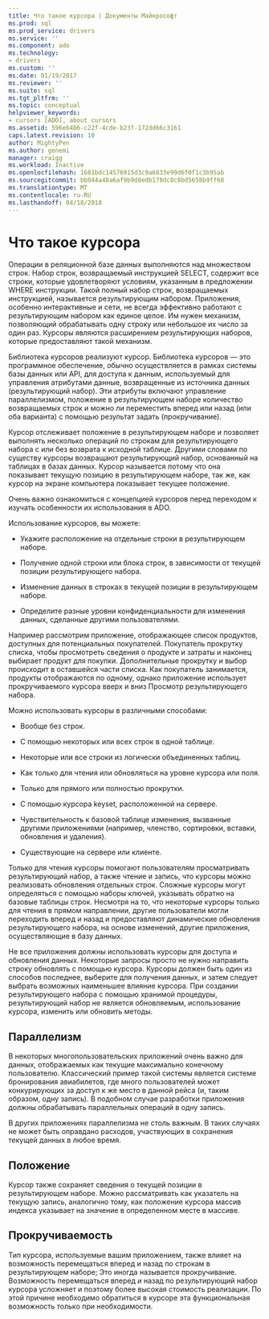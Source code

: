 ```yaml
---
title: Что такое курсора | Документы Майкрософт
ms.prod: sql
ms.prod_service: drivers
ms.service: ''
ms.component: ado
ms.technology:
- drivers
ms.custom: ''
ms.date: 01/19/2017
ms.reviewer: ''
ms.suite: sql
ms.tgt_pltfrm: ''
ms.topic: conceptual
helpviewer_keywords:
- cursors [ADO], about cursors
ms.assetid: 596eb4b6-c22f-4cde-b23f-172dd66c3161
caps.latest.revision: 10
author: MightyPen
ms.author: genemi
manager: craigg
ms.workload: Inactive
ms.openlocfilehash: 1681bdc14576915d3c9a6833e99d6f0f1c3b95ab
ms.sourcegitcommit: bb044a48a6af9b9d8edb178dc8c8bd5658b9ff68
ms.translationtype: MT
ms.contentlocale: ru-RU
ms.lasthandoff: 04/18/2018
---
```

# <a name="what-is-a-cursor"></a>Что такое курсора
Операции в реляционной базе данных выполняются над множеством строк. Набор строк, возвращаемый инструкцией SELECT, содержит все строки, которые удовлетворяют условиям, указанным в предложении WHERE инструкции. Такой полный набор строк, возвращаемых инструкцией, называется результирующим набором. Приложения, особенно интерактивные и сети, не всегда эффективно работают с результирующим набором как единое целое. Им нужен механизм, позволяющий обрабатывать одну строку или небольшое их число за один раз. Курсоры являются расширением результирующих наборов, которые предоставляют такой механизм.  
  
 Библиотека курсоров реализуют курсор. Библиотека курсоров — это программное обеспечение, обычно осуществляется в рамках системы базы данных или API, для доступа к данным, используемый для управления атрибутами данные, возвращенные из источника данных (результирующий набор). Эти атрибуты включают управление параллелизмом, положение в результирующем наборе количество возвращаемых строк и можно ли переместить вперед или назад (или оба варианта) с помощью результат задать (прокручивание).  
  
 Курсор отслеживает положение в результирующем наборе и позволяет выполнять несколько операций по строкам для результирующего набора с или без возврата к исходной таблице. Другими словами по существу курсоры возвращают результирующий набор, основанный на таблицах в базах данных. Курсор называется потому что она показывает текущую позицию в результирующем наборе, так же, как курсор на экране компьютера показывает текущее положение.  
  
 Очень важно ознакомиться с концепцией курсоров перед переходом к изучать особенности их использования в ADO.  
  
 Использование курсоров, вы можете:  
  
-   Укажите расположение на отдельные строки в результирующем наборе.  
  
-   Получение одной строки или блока строк, в зависимости от текущей позиции результирующего набора.  
  
-   Изменение данных в строках в текущей позиции в результирующем наборе.  
  
-   Определите разные уровни конфиденциальности для изменения данных, сделанные другими пользователями.  
  
 Например рассмотрим приложение, отображающее список продуктов, доступных для потенциальных покупателей. Покупатель прокрутку списка, чтобы просмотреть сведения о продукте и затраты и наконец выбирает продукт для покупки. Дополнительные прокрутку и выбор происходит в оставшейся части списка. Как покупатель занимается, продукты отображаются по одному, однако приложение использует прокручиваемого курсора вверх и вниз Просмотр результирующего набора.  
  
 Можно использовать курсоры в различными способами:  
  
-   Вообще без строк.  
  
-   С помощью некоторых или всех строк в одной таблице.  
  
-   Некоторые или все строки из логически объединенных таблиц.  
  
-   Как только для чтения или обновляться на уровне курсора или поля.  
  
-   Только для прямого или полностью прокрутки.  
  
-   С помощью курсора keyset, расположенной на сервере.  
  
-   Чувствительность к базовой таблице изменения, вызванные другими приложениями (например, членство, сортировки, вставки, обновления и удаления).  
  
-   Существующие на сервере или клиенте.  
  
 Только для чтения курсоры помогают пользователям просматривать результирующий набор, а также чтение и запись, что курсоры можно реализовать обновления отдельных строк. Сложные курсоры могут определяться с помощью наборы ключей, указывать обратно на базовые таблицы строк. Несмотря на то, что некоторые курсоры только для чтения в прямом направлении, другие пользователи могли переходить вперед и назад и предоставляют динамические обновления результирующего набора, на основе изменений, другие приложения, осуществляющие в базу данных.  
  
 Не все приложения должны использовать курсоры для доступа и обновления данных. Некоторые запросы просто не нужно направить строку обновлять с помощью курсора. Курсоры должен быть один из способов последнее, выберите для получения данных, и затем следует выбрать возможных наименьшее влияние курсора. При создании результирующего набора с помощью хранимой процедуры, результирующий набор не является обновляемым, использование курсора, изменить или обновить методы.  
  
## <a name="concurrency"></a>Параллелизм  
 В некоторых многопользовательских приложений очень важно для данных, отображаемых как текущие максимально конечному пользователю. Классический пример такой системы является системе бронирования авиабилетов, где много пользователей может конкурирующих за доступ к же место в данной рейса (и, таким образом, одну запись). В подобном случае разработки приложения должны обрабатывать параллельных операций в одну запись.  
  
 В других приложениях параллелизма не столь важным. В таких случаях не может быть оправдано расходов, участвующих в сохранения текущей данных в любое время.  
  
## <a name="position"></a>Положение  
 Курсор также сохраняет сведения о текущей позиции в результирующем наборе. Можно рассматривать как указатель на текущую запись, аналогично тому, как положение курсора массив индекса указывает на значение в определенном месте в массиве.  
  
## <a name="scrollability"></a>Прокручиваемость  
 Тип курсора, используемые вашим приложением, также влияет на возможность перемещаться вперед и назад по строкам в результирующем наборе; Это иногда называется прокручивание. Возможность перемещаться вперед *и* назад по результирующий набор курсора усложняет и поэтому более высокая стоимость реализации. По этой причине необходимо обратиться в курсоре эта функциональная возможность только при необходимости.
